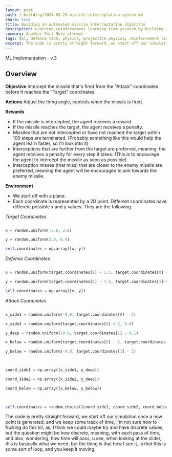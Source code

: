 ```yaml
---
layout: post
path: /_building/2024-03-29-missile-interceptation-system.md
share: true
title: Building an automated missile interceptation algorithm
description: Learning reinforcement learning from scratch by building an iron dome-like system. Creating policy gradients from scratch. And learning how to implement a simple physics engine.
summary: Another Full Note attempt
tags: [ml, defense tech, physics, projectile physics, reinforcement learning]
excerpt: The code is pretty straight forward, we start off our simulation once a new point is generated, and we keep some track of time, I'm not sure how to fucking do this lol, as, I think we could maybe try and have discrete values, but the question might be how discrete, meaning, with each pass of time, and also, wondering, how time will pass, u see, when looking at the slider, this is basically what we need, but the thing is that how I see it, is that this is some sort of loop, and you keep it moving.
---
```




ML Implementation - v.3

## Overview

**Objective**
Intercept the missile that's fired from the "Attack" coordinates before it reaches the "Target" coordinates.

**Actions**
Adjust the firing angle, controls when the missile is fired.

**Rewards**
- If the missile is intercepted, the agent receives a reward.
- If the missile reaches the target, the agent receives a penalty.
- Missiles that are not intercepted or have not reached the target within 100 steps are terminated. (Probably something like this would help the agent learn faster, so I'll look into it)
- Interceptions that are further from the target are preferred, meaning: the agent receives a penalty for every step it takes. (This is to encourage the agent to intercept the missile as soon as possible)
- Interception misses (that miss) that are closer to the enemy missile are preferred, meaning the agent will be encouraged to aim towards the enemy missile.

**Environment**
- We start off with a plane.
- Each coordinate is represented by a 2D point. Different coordinates have different possible x and y values. They are the following.

_Target Coordinates_
```python

x = random.uniform(-3.0, 3.0)

y = random.uniform(2.0, 6.0)

self.coordinates = np.array([x, y])

```

  

_Defense Coordinates_
```python

x = random.uniform(target.coordinates[0] - 1.5, target.coordinates[0] + 1.5)

y = random.uniform(target.coordinates[1] - 1.5, target.coordinates[1]-0.1)

self.coordinates = np.array([x, y])

```

  

_Attack Coordinates_
```python

x_side1 = random.uniform(-9.0, target.coordinates[0] - 2)

x_side2 = random.uniform(target.coordinates[0] + 2, 9.0)

y_deep = random.uniform(-9.0, target.coordinates[1] - 0.1)

x_below = random.uniform(target.coordinates[0] - 2, target.coordinates[0] + 2)

y_below = random.uniform(-9.0, target.coordinates[1] - 2)

  

coord_side1 = np.array([x_side1, y_deep])

coord_side2 = np.array([x_side2, y_deep])

coord_below = np.array([x_below, y_below])

  

self.coordinates = random.choice([coord_side1, coord_side2, coord_below])

```


The code is pretty straight forward, we start off our simulation once a new point is generated, and we keep some track of time, I'm not sure how to fucking do this lol, as, I think we could maybe try and have discrete values, but the question might be how discrete, meaning, with each pass of time, and also, wondering, how time will pass, u see, when looking at the slider, this is basically what we need, but the thing is that how I see it, is that this is some sort of loop, and you keep it moving.